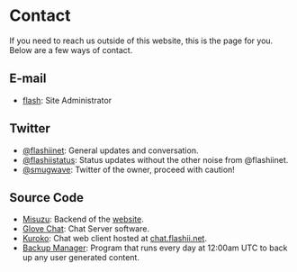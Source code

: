 # Contact

If you need to reach us outside of this website, this is the page for you. Below are a few ways of contact.

## E-mail
  - [flash](mailto:me@flash.moe): Site Administrator

## Twitter
  - [@flashiinet](https://twitter.com/flashiinet): General updates and conversation.
  - [@flashiistatus](https://twitter.com/flashiistatus): Status updates without the other noise from @flashiinet.
  - [@smugwave](https://twitter.com/smugwave): Twitter of the owner, proceed with caution!

## Source Code
  - [Misuzu](https://github.com/flashwave/misuzu): Backend of the [website](https://flashii.net).
  - [Glove Chat](https://github.com/flashii/glovechat): Chat Server software.
  - [Kuroko](https://github.com/flashii/kuroko): Chat web client hosted at [chat.flashii.net](https://chat.flashii.net).
  - [Backup Manager](https://github.com/flashii/backup-manager): Program that runs every day at 12:00am UTC to back up any user generated content.
